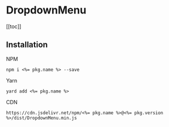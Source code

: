 # DropdownMenu

[[toc]]

## Installation

NPM

    npm i <%= pkg.name %> --save

Yarn

    yard add <%= pkg.name %>

CDN

    https://cdn.jsdelivr.net/npm/<%= pkg.name %>@<%= pkg.version %>/dist/DropdownMenu.min.js